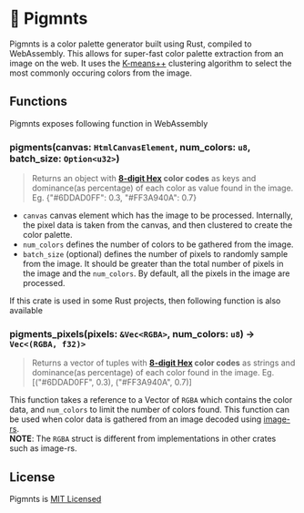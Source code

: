 # 🎨 Pigmnts
Pigmnts is a color palette generator built using Rust, compiled to WebAssembly. This allows for super-fast color palette extraction from an image on the web. It uses the [K-means++](https://en.wikipedia.org/wiki/K-means%2B%2B) clustering algorithm to select the most commonly occuring colors from the image.

## Functions
Pigmnts exposes following function in WebAssembly
### pigments(canvas: `HtmlCanvasElement`, num_colors: `u8`, batch_size: `Option<u32>`)
> Returns an object with **[8-digit Hex](https://css-tricks.com/8-digit-hex-codes/) color codes** as keys and dominance(as percentage) of each color as value found in the image. Eg. {"#6DDAD0FF": 0.3, "#FF3A940A": 0.7}

- `canvas` canvas element which has the image to be processed. Internally, the pixel data is taken from the canvas, and then clustered to create the color palette.  
- `num_colors` defines the number of colors to be gathered from the image.  
- `batch_size` (optional) defines the number of pixels to randomly sample from the image. It should be greater than the total number of pixels in the image and the `num_colors`. By default, all the pixels in the image are processed.

If this crate is used in some Rust projects, then following function is also available
### pigments_pixels(pixels: `&Vec<RGBA>`, num_colors: `u8`) -> `Vec<(RGBA, f32)>`
> Returns a vector of tuples with **[8-digit Hex](https://css-tricks.com/8-digit-hex-codes/) color codes** as strings and dominance(as percentage) of each color found in the image. Eg. [("#6DDAD0FF", 0.3), ("#FF3A940A", 0.7)]

This function takes a reference to a Vector of `RGBA` which contains the color data, and `num_colors` to limit the number of colors found. This function can be used when color data is gathered from an image decoded using [image-rs](https://github.com/image-rs/image).  
**NOTE**: The `RGBA` struct is different from implementations in other crates such as image-rs.

## License
Pigmnts is [MIT Licensed](https://github.com/blenderskool/pigmnts/blob/master/LICENSE.md)